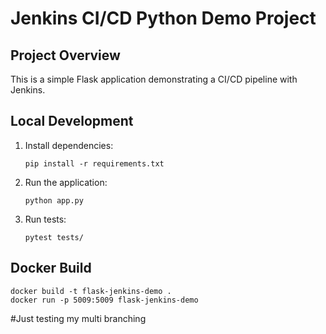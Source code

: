 # Jenkins CI/CD Python Demo Project

## Project Overview
This is a simple Flask application demonstrating a CI/CD pipeline with Jenkins.

## Local Development
1. Install dependencies:
   ```
   pip install -r requirements.txt
   ```

2. Run the application:
   ```
   python app.py
   ```

3. Run tests:
   ```
   pytest tests/
   ```

## Docker Build
```
docker build -t flask-jenkins-demo .
docker run -p 5009:5009 flask-jenkins-demo
```
#Just testing my multi branching 